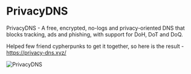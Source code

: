 # PrivacyDNS
PrivacyDNS - A free, encrypted, no-logs and privacy-oriented DNS that blocks tracking, ads and phishing, with support for DoH, DoT and DoQ.

Helped few friend cypherpunks to get it together, so here is the result - https://privacy-dns.xyz/

![PrivacyDNS](https://i.imgur.com/4WjsBEJ.png)
